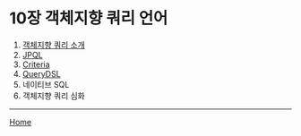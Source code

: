 # 10장 객체지향 쿼리 언어

1. [객체지향 쿼리 소개](./01.md)
2. [JPQL](./02.md)
3. [Criteria](./03.md)
4. [QueryDSL](./04.md)
5. 네이티브 SQL
6. 객체지향 쿼리 심화

-----
[Home](/README.md)
